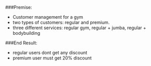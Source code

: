 ###Premise:

- Customer management for a gym
- two types of customers: regular and premium.
- three different services: regular gym, regular + jumba, regular + bodybuilding

###End Result:

- regular users dont get any discount
- premium user must get 20% discount

